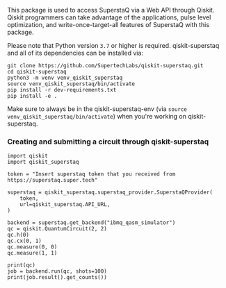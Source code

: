 This package is used to access SuperstaQ via a Web API through Qiskit. Qiskit programmers
can take advantage of the applications, pulse level optimization, and write-once-target-all
features of SuperstaQ with this package.


Please note that Python version `3.7` or higher is required. qiskit-superstaq and all of its
dependencies can be installed via:

```
git clone https://github.com/SupertechLabs/qiskit-superstaq.git
cd qiskit-superstaq
python3 -m venv venv_qiskit_superstaq
source venv_qiskit_superstaq/bin/activate
pip install -r dev-requirements.txt
pip install -e .
```

Make sure to always be in the qiskit-superstaq-env (via ``source venv_qiskit_superstaq/bin/activate``) when you're working on qiskit-superstaq.

### Creating and submitting a circuit through qiskit-superstaq
```
import qiskit
import qiskit_superstaq

token = "Insert superstaq token that you received from https://superstaq.super.tech"

superstaq = qiskit_superstaq.superstaq_provider.SuperstaQProvider(
    token,
    url=qiskit_superstaq.API_URL,
)

backend = superstaq.get_backend("ibmq_qasm_simulator")
qc = qiskit.QuantumCircuit(2, 2)
qc.h(0)
qc.cx(0, 1)
qc.measure(0, 0)
qc.measure(1, 1)

print(qc)
job = backend.run(qc, shots=100)
print(job.result().get_counts())
```
